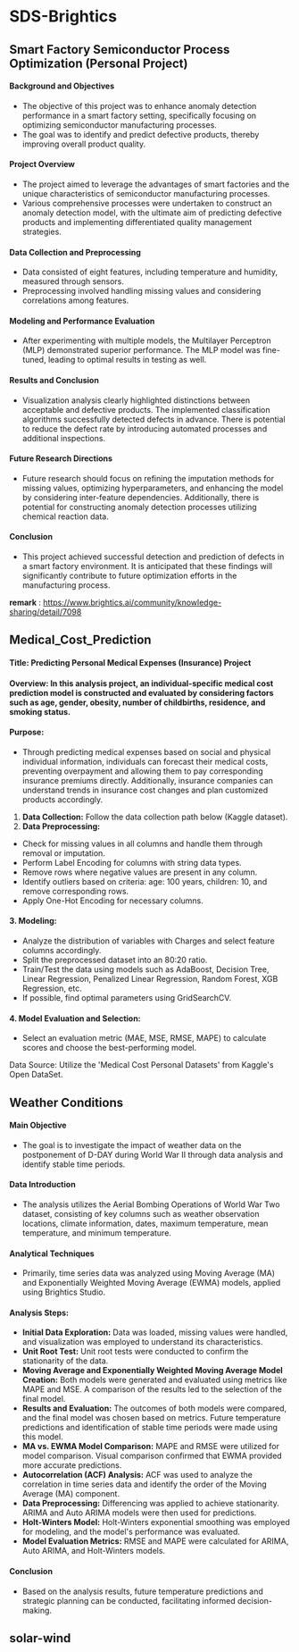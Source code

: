 # SDS-Brightics

## Smart Factory Semiconductor Process Optimization (Personal Project)
#### **Background and Objectives**
- The objective of this project was to enhance anomaly detection performance in a smart factory setting, specifically focusing on optimizing semiconductor manufacturing processes.
- The goal was to identify and predict defective products, thereby improving overall product quality.

#### **Project Overview**
- The project aimed to leverage the advantages of smart factories and the unique characteristics of semiconductor manufacturing processes.
- Various comprehensive processes were undertaken to construct an anomaly detection model, with the ultimate aim of predicting defective products and implementing differentiated quality management strategies.

#### **Data Collection and Preprocessing**
- Data consisted of eight features, including temperature and humidity, measured through sensors.
- Preprocessing involved handling missing values and considering correlations among features.

#### **Modeling and Performance Evaluation**
- After experimenting with multiple models, the Multilayer Perceptron (MLP) demonstrated superior performance. The MLP model was fine-tuned, leading to optimal results in testing as well.

#### **Results and Conclusion**
- Visualization analysis clearly highlighted distinctions between acceptable and defective products. The implemented classification algorithms successfully detected defects in advance. There is potential to reduce the defect rate by introducing automated processes and additional inspections.

#### **Future Research Directions**
- Future research should focus on refining the imputation methods for missing values, optimizing hyperparameters, and enhancing the model by considering inter-feature dependencies. Additionally, there is potential for constructing anomaly detection processes utilizing chemical reaction data.

#### **Conclusion**
- This project achieved successful detection and prediction of defects in a smart factory environment. It is anticipated that these findings will significantly contribute to future optimization efforts in the manufacturing process.

**remark** : https://www.brightics.ai/community/knowledge-sharing/detail/7098

## Medical_Cost_Prediction
#### **Title:** Predicting Personal Medical Expenses (Insurance) Project

#### **Overview:** In this analysis project, an individual-specific medical cost prediction model is constructed and evaluated by considering factors such as age, gender, obesity, number of childbirths, residence, and smoking status.  
#### Purpose:  
- Through predicting medical expenses based on social and physical individual information, individuals can forecast their medical costs, preventing overpayment and allowing them to pay corresponding insurance premiums directly. Additionally, insurance companies can understand trends in insurance cost changes and plan customized products accordingly.
1. **Data Collection:** Follow the data collection path below (Kaggle dataset).  
2. **Data Preprocessing:**  
- Check for missing values in all columns and handle them through removal or imputation.  
- Perform Label Encoding for columns with string data types.  
- Remove rows where negative values are present in any column.  
- Identify outliers based on criteria: age: 100 years, children: 10, and remove corresponding rows.  
- Apply One-Hot Encoding for necessary columns.  
  
#### **3. Modeling:**  

- Analyze the distribution of variables with Charges and select feature columns accordingly.  
- Split the preprocessed dataset into an 80:20 ratio.  
- Train/Test the data using models such as AdaBoost, Decision Tree, Linear Regression, Penalized Linear Regression, Random Forest, XGB Regression, etc.  
- If possible, find optimal parameters using GridSearchCV.  

#### **4. Model Evaluation and Selection:**  
- Select an evaluation metric (MAE, MSE, RMSE, MAPE) to calculate scores and choose the best-performing model.  

Data Source: Utilize the 'Medical Cost Personal Datasets' from Kaggle's Open DataSet.  

## Weather Conditions

#### Main Objective
- The goal is to investigate the impact of weather data on the postponement of D-DAY during World War II through data analysis and identify stable time periods.
#### Data Introduction
- The analysis utilizes the Aerial Bombing Operations of World War Two dataset, consisting of key columns such as weather observation locations, climate information, dates, maximum temperature, mean temperature, and minimum temperature.
#### Analytical Techniques
- Primarily, time series data was analyzed using Moving Average (MA) and Exponentially Weighted Moving Average (EWMA) models, applied using Brightics Studio.

#### Analysis Steps:

- **Initial Data Exploration:** Data was loaded, missing values were handled, and visualization was employed to understand its characteristics.
- **Unit Root Test:** Unit root tests were conducted to confirm the stationarity of the data.
- **Moving Average and Exponentially Weighted Moving Average Model Creation:** Both models were generated and evaluated using metrics like MAPE and MSE. A comparison of the results led to the selection of the final model.
- **Results and Evaluation:** The outcomes of both models were compared, and the final model was chosen based on metrics. Future temperature predictions and identification of stable time periods were made using this model.
- **MA vs. EWMA Model Comparison:** MAPE and RMSE were utilized for model comparison. Visual comparison confirmed that EWMA provided more accurate predictions.
- **Autocorrelation (ACF) Analysis:** ACF was used to analyze the correlation in time series data and identify the order of the Moving Average (MA) component.
- **Data Preprocessing:** Differencing was applied to achieve stationarity. ARIMA and Auto ARIMA models were then used for predictions.
- **Holt-Winters Model:** Holt-Winters exponential smoothing was employed for modeling, and the model's performance was evaluated.
- **Model Evaluation Metrics:** RMSE and MAPE were calculated for ARIMA, Auto ARIMA, and Holt-Winters models.

#### Conclusion
- Based on the analysis results, future temperature predictions and strategic planning can be conducted, facilitating informed decision-making.

## solar-wind
